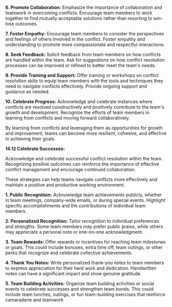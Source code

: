 **6. Promote Collaboration:** 
Emphasize the importance of collaboration and teamwork in overcoming conflicts. Encourage team members to work together to find mutually acceptable solutions rather than resorting to win-lose outcomes.

**7. Foster Empathy:**
Encourage team members to consider the perspectives and feelings of others involved in the conflict. Foster empathy and understanding to promote more compassionate and respectful interactions.

**8. Seek Feedback:**
 Solicit feedback from team members on how conflicts are handled within the team. Ask for suggestions on how conflict resolution processes can be improved or refined to better meet the team's needs.

**9. Provide Training and Support:**
Offer training or workshops on conflict resolution skills to equip team members with the tools and techniques they need to navigate conflicts effectively. Provide ongoing support and guidance as needed.

**10. Celebrate Progress:**
Acknowledge and celebrate instances where conflicts are resolved constructively and positively contribute to the team's growth and development. Recognize the efforts of team members in learning from conflicts and moving forward collaboratively.

By learning from conflicts and leveraging them as opportunities for growth and improvement, teams can become more resilient, cohesive, and effective in achieving their goals.


**14.12 Celebrate Successes:** 

Acknowledge and celebrate successful conflict resolution within the team. Recognizing positive outcomes can reinforce the importance of effective conflict management and encourage continued collaboration.

These strategies can help teams navigate conflicts more effectively and maintain a positive and productive working environment.

**1. Public Recognition:** 
Acknowledge team achievements publicly, whether in team meetings, company-wide emails, or during special events. Highlight specific accomplishments and the contributions of individual team members.

**2. Personalized Recognition:**
 Tailor recognition to individual preferences and strengths. Some team members may prefer public praise, while others may appreciate a personal note or one-on-one acknowledgment.

**3. Team Rewards:** 
Offer rewards or incentives for reaching team milestones or goals. This could include bonuses, extra time off, team outings, or other perks that recognize and celebrate collective achievements.

**4. Thank You Notes:** 
Write personalized thank-you notes to team members to express appreciation for their hard work and dedication. Handwritten notes can have a significant impact and show genuine gratitude.

**5. Team Building Activities:**
 Organize team building activities or social events to celebrate successes and strengthen team bonds. This could include team lunches, outings, or fun team-building exercises that reinforce camaraderie and teamwork